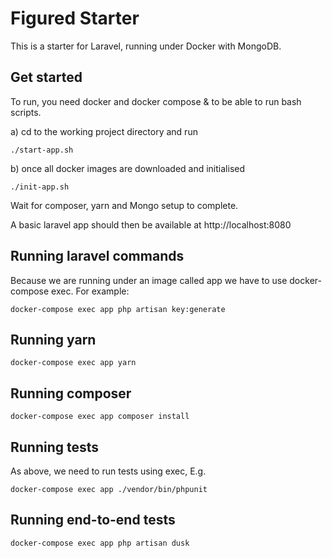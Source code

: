 # Figured Starter

This is a starter for Laravel, running under Docker with MongoDB.
 
## Get started

To run, you need docker and docker compose & to be able to run bash scripts.  

a) cd to the working project directory and run

    ./start-app.sh

b) once all docker images are downloaded and initialised 

    ./init-app.sh

Wait for composer, yarn and Mongo setup to complete.
  
A basic laravel app should then be available at http://localhost:8080

## Running laravel commands

Because we are running under an image called app we have to use docker-compose exec. For example:

    docker-compose exec app php artisan key:generate 

## Running yarn

    docker-compose exec app yarn

## Running composer

    docker-compose exec app composer install
    
## Running tests

As above, we need to run tests using exec, E.g.

    docker-compose exec app ./vendor/bin/phpunit
    
## Running end-to-end tests

    docker-compose exec app php artisan dusk
